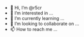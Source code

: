 - 👋 Hi, I’m @r5cr
- 👀 I’m interested in ...
- 🌱 I’m currently learning ...
- 💞️ I’m looking to collaborate on ...
- 📫 How to reach me ...

<!---
r5cr/r5cr is a ✨ special ✨ repository because its `README.md` (this file) appears on your GitHub profile.
You can click the Preview link to take a look at your changes.
--->
